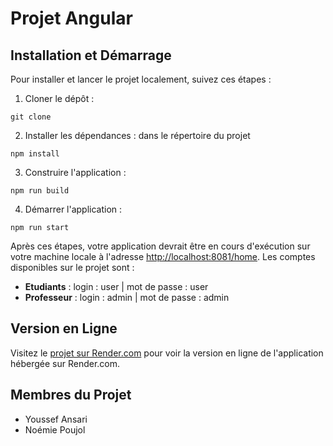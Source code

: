 # Projet Angular

## Installation et Démarrage

Pour installer et lancer le projet localement, suivez ces étapes :

1. Cloner le dépôt :
```
git clone
```

2. Installer les dépendances : dans le répertoire du projet
```
npm install
```
3. Construire l'application :
```
npm run build
```
4. Démarrer l'application :
```
npm run start
```
Après ces étapes, votre application devrait être en cours d'exécution sur votre machine locale à l'adresse [http://localhost:8081/home](http://localhost:8081/home). Les comptes disponibles sur le projet sont :

- **Etudiants** : login : user | mot de passe : user
- **Professeur** : login : admin | mot de passe : admin

## Version en Ligne

Visitez le [projet sur Render.com](https://assignement-manager.onrender.com) pour voir la version en ligne de l'application hébergée sur Render.com. 

## Membres du Projet

- Youssef Ansari
- Noémie Poujol
